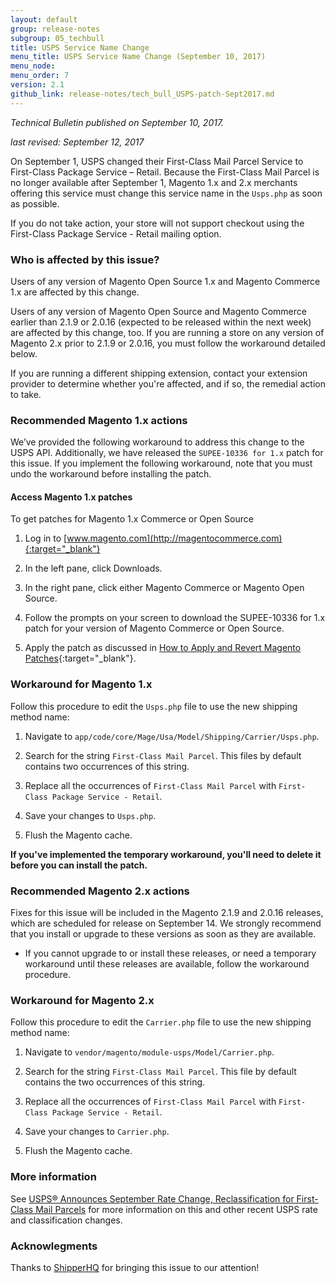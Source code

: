 ```yaml
---
layout: default 
group: release-notes
subgroup: 05_techbull
title: USPS Service Name Change  
menu_title: USPS Service Name Change (September 10, 2017)
menu_node: 
menu_order: 7
version: 2.1
github_link: release-notes/tech_bull_USPS-patch-Sept2017.md
---
```


*Technical Bulletin published on September 10, 2017.*

*last revised: September 12, 2017* 



On September 1, USPS changed their First-Class Mail Parcel Service to First-Class Package Service – Retail. Because the First-Class Mail Parcel is no longer available after September 1,  Magento 1.x and 2.x merchants offering this service must change this service name in the `Usps.php` as soon as possible. 

If you do not take action, your store will not support checkout using the First-Class Package Service - Retail mailing option. 




### Who is affected by this issue?

Users of any version of Magento Open Source 1.x and Magento Commerce 1.x are affected by this change.

Users of any version of Magento Open Source and Magento Commerce earlier than 2.1.9 or 2.0.16 (expected to be released within the next week) are affected by this change, too. If you are running a store on any version of Magento 2.x prior to 2.1.9 or 2.0.16, you must follow the workaround detailed below.

<div class="bs-callout bs-callout-info" id="info" markdown="1">
If you are running a different shipping extension, contact your extension provider to determine whether you're affected, and if so, the remedial action to take.
</div>



### Recommended Magento 1.x actions

We’ve provided the following workaround to address this change to the USPS API. Additionally, we have released the `SUPEE-10336 for 1.x` patch for this issue. If you implement the following workaround, note that you must undo the workaround before installing the patch.



#### Access Magento 1.x patches

To get patches for Magento 1.x Commerce or Open Source

1.	Log in to [www.magento.com](http://magentocommerce.com){:target="_blank"}

2.	In the left pane, click Downloads.

3.	In the right pane, click either Magento Commerce or Magento Open Source.

4.	Follow the prompts on your screen to download the SUPEE-10336 for 1.x patch for your version of Magento Commerce or Open Source.

5.	Apply the patch as discussed in [How to Apply and Revert Magento Patches](http://devdocs.magento.com/guides/m1x/other/ht_install-patches.html){:target="_blank"}.




### Workaround for Magento 1.x 
Follow this procedure to edit the `Usps.php` file to use the new shipping method name: 

1) Navigate to `app/code/core/Mage/Usa/Model/Shipping/Carrier/Usps.php`. 

2) Search for the string `First-Class Mail Parcel`. This files by default contains two occurrences of this string.  

3) Replace all the occurrences of `First-Class Mail Parcel` with `First-Class Package Service - Retail`.

4) Save your changes to `Usps.php`. 

5) Flush the Magento cache. 


**If you've implemented the temporary workaround, you'll need to delete it before you can install the patch.**


### Recommended Magento 2.x actions

<div class="bs-callout bs-callout-info" id="info" markdown="1">
Fixes for this issue will be included in the Magento 2.1.9 and 2.0.16 releases, which are scheduled for release on September 14. We strongly recommend that you install or upgrade to these versions as soon as they are available.
</div>

* If you cannot upgrade to or install these releases, or need a temporary workaround until these releases are available, follow the workaround procedure.


### Workaround for Magento 2.x

Follow this procedure to edit the `Carrier.php` file to use the new shipping method name:

1) Navigate to `vendor/magento/module-usps/Model/Carrier.php`. 

2) Search for the string `First-Class Mail Parcel`. This file by default contains the two occurrences of this string.  

3) Replace all the occurrences of `First-Class Mail Parcel` with `First-Class Package Service - Retail`.

4) Save your changes to `Carrier.php`. 

5) Flush the Magento cache. 


### More information

See [USPS® Announces September Rate Change, Reclassification for First-Class Mail Parcels](http://www.pitneybowes.com/us/blog/usps-announces-september-rate-change-first-class-mail-parcels.html) for more information on this and other recent USPS rate and classification changes. 

### Acknowlegments

Thanks to [ShipperHQ](https://shipperhq.com/) for bringing this issue to our attention!





